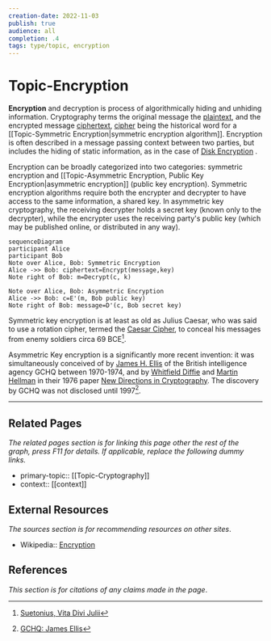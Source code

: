 ```yaml
---
creation-date: 2022-11-03
publish: true
audience: all
completion: .4
tags: type/topic, encryption
---
```

# Topic-Encryption

**Encryption** and decryption is process of algorithmically hiding and unhiding information. Cryptography terms the original message the [plaintext](https://en.wikipedia.org/wiki/Plaintext), and the encrypted message [ciphertext](https://en.wikipedia.org/wiki/Ciphertext), [cipher](https://en.wikipedia.org/wiki/Cipher) being the historical word for a [[Topic-Symmetric Encryption|symmetric encryption algorithm]]. Encryption is often described in a message passing context between two parties, but includes the hiding of static information, as in the case of [Disk Encryption](https://en.wikipedia.org/wiki/Disk_encryption) .

Encryption can be broadly categorized into two categories: symmetric encryption and [[Topic-Asymmetric Encryption, Public Key Encryption|asymmetric encryption]] (public key encryption). Symmetric encryption algorithms require both the encrypter and decrypter to have access to the same information, a shared key. In asymmetric key cryptography, the receiving decrypter holds a secret key (known only to the decrypter), while the encrypter uses the receiving party's public key (which may be published online, or distributed in any way). 

```mermaid
sequenceDiagram
participant Alice
participant Bob
Note over Alice, Bob: Symmetric Encryption
Alice ->> Bob: ciphertext=Encrypt(message,key)
Note right of Bob: m=Decrypt(c, k)

Note over Alice, Bob: Asymmetric Encryption
Alice ->> Bob: c=E'(m, Bob public key)
Note right of Bob: message=D'(c, Bob secret key)
```

Symmetric key encryption is at least as old as Julius Caesar, who was said to use a rotation cipher, termed the [Caesar Cipher](https://en.wikipedia.org/wiki/Caesar_cipher), to conceal his messages from enemy soldiers circa 69 BCE[^1].

Asymmetric Key encryption is a significantly more recent invention: it was simultaneously conceived of by [James H. Ellis](https://en.wikipedia.org/wiki/James_H._Ellis) of the British intelligence agency GCHQ between 1970-1974, and by [Whitfield Diffie](https://en.wikipedia.org/wiki/Whitfield_Diffie) and [Martin Hellman](https://en.wikipedia.org/wiki/Martin_Hellman) in their 1976 paper [New Directions in Cryptography](https://ieeexplore.ieee.org/document/1055638). The discovery by GCHQ was not disclosed until 1997[^2].

---
## Related Pages
*The related pages section is for linking this page other the rest of the graph, press F11 for details. If applicable, replace the following dummy links.*
- primary-topic:: [[Topic-Cryptography]]
- context:: \[\[context\]\]

## External Resources
*The sources section is for recommending resources on other sites*.
- Wikipedia:: [Encryption](https://en.wikipedia.org/wiki/Encryption)

## References
*This section is for citations of any claims made in the page*.
[^1]: [Suetonius, Vita Divi Julii](http://thelatinlibrary.com/suetonius/suet.caesar.html#56)
[^2]: [GCHQ: James Ellis](https://www.gchq.gov.uk/person/james-ellis)